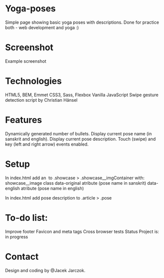# Yoga-poses
Simple page showing basic yoga poses with descriptions. Done for practice both - web development and yoga :)

# Screenshot
Example screenshot

# Technologies
HTML5, BEM, Emmet
CSS3, Sass, Flexbox
Vanilla JavaScript
Swipe gesture detection script by Christian Hänsel

# Features
Dynamically generated number of bullets.
Display current pose name (in sanskrit and english).
Display current pose description.
Touch (swipe) and key (left and right arrow) events enabled.

# Setup
In index.html add an <img> to .showcase > .showcase__imgContainer with:
showcase__image class
data-original atribute (pose name in sanskrit)
data-english atribute (pose name in english)

In index.html add pose description to .article  > .pose

# To-do list:
Improve footer
Favicon and meta tags
Cross browser tests
Status
Project is: in progress

# Contact
Design and coding by @Jacek Jarczok.
